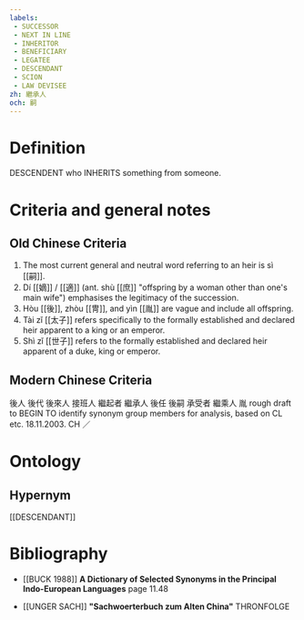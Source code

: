 ```yaml
---
labels: 
 - SUCCESSOR
 - NEXT IN LINE
 - INHERITOR
 - BENEFICIARY
 - LEGATEE
 - DESCENDANT
 - SCION
 - LAW DEVISEE
zh: 繼承人
och: 嗣
---
```


# Definition
DESCENDENT who INHERITS something from someone.
# Criteria and general notes
## Old Chinese Criteria
1. The most current general and neutral word referring to an heir is sì [[嗣]].
2. Dí [[嫡]] / [[適]] (ant. shù [[庶]] "offspring by a woman other than one's main wife") emphasises the legitimacy of the succession.
3. Hòu [[後]], zhòu [[冑]], and yìn [[胤]] are vague and include all offspring.
4. Tài zǐ [[太子]] refers specifically to the formally established and declared heir apparent to a king or an emperor.
5. Shì zǐ [[世子]] refers to the formally established and declared heir apparent of a duke, king or emperor.
## Modern Chinese Criteria
後人
後代
後來人
接班人
繼起者
繼承人
後任
後嗣
承受者
繼乘人
胤
rough draft to BEGIN TO identify synonym group members for analysis, based on CL etc. 18.11.2003. CH ／
# Ontology

## Hypernym
[[DESCENDANT]]
# Bibliography
- [[BUCK 1988]]
**A Dictionary of Selected Synonyms in the Principal Indo-European Languages** page 11.48

- [[UNGER SACH]]
**"Sachwoerterbuch zum Alten China"** 
THRONFOLGE